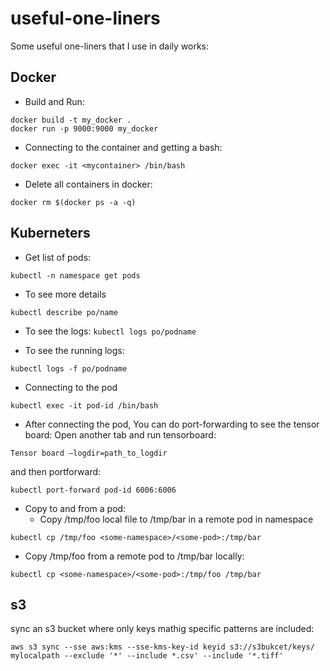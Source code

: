# useful-one-liners

Some useful one-liners that I use in daily works:
## Docker
- Build and Run:
```
docker build -t my_docker .
docker run -p 9000:9000 my_docker
```
- Connecting to the container and getting a bash:

`docker exec -it <mycontainer> /bin/bash`

- Delete all containers in docker:

`docker rm $(docker ps -a -q)`

## Kuberneters
- Get list of pods:

`kubectl -n namespace get pods`
- To see more details

`kubectl describe po/name`

- To see the logs:
`kubectl logs po/podname`

- To see the running logs:

`kubectl logs -f po/podname`

- Connecting to the pod

`kubectl exec -it pod-id /bin/bash`

- After connecting the pod, You can do port-forwarding to see the tensor board:
Open another tab and run tensorboard:

`Tensor board —logdir=path_to_logdir`

and then portforward:

`kubectl port-forward pod-id 6006:6006`

- Copy to and from a pod:
    - Copy /tmp/foo local file to /tmp/bar in a remote pod in namespace

`kubectl cp /tmp/foo <some-namespace>/<some-pod>:/tmp/bar`

- Copy /tmp/foo from a remote pod to /tmp/bar locally:

`kubectl cp <some-namespace>/<some-pod>:/tmp/foo /tmp/bar`

## s3
sync  an s3 bucket where only keys mathig specific patterns are included:
```
aws s3 sync --sse aws:kms --sse-kms-key-id keyid s3://s3bukcet/keys/ mylocalpath --exclude '*' --include *.csv' --include '*.tiff'
```
